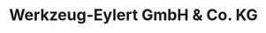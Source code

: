 ---
title: "Werkzeug-Eylert GmbH & Co. KG"
url: /chemnitz/werkzeug-eylert-gmbh-und-co-kg/
shop: Eisenwaren
---